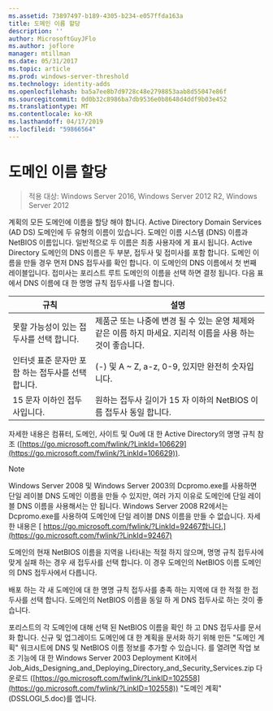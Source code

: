 ```yaml
---
ms.assetid: 73897497-b189-4305-b234-e057ffda163a
title: 도메인 이름 할당
description: ''
author: MicrosoftGuyJFlo
ms.author: joflore
manager: mtillman
ms.date: 05/31/2017
ms.topic: article
ms.prod: windows-server-threshold
ms.technology: identity-adds
ms.openlocfilehash: ba5a7ee8b7d9728c48e2798853aab8d55047e86f
ms.sourcegitcommit: 0d0b32c8986ba7db9536e0b8648d4ddf9b03e452
ms.translationtype: MT
ms.contentlocale: ko-KR
ms.lasthandoff: 04/17/2019
ms.locfileid: "59866564"
---
```

# <a name="assigning-domain-names"></a>도메인 이름 할당

>적용 대상: Windows Server 2016, Windows Server 2012 R2, Windows Server 2012

계획의 모든 도메인에 이름을 할당 해야 합니다. Active Directory Domain Services (AD DS) 도메인에 두 유형의 이름이 있습니다. 도메인 이름 시스템 (DNS) 이름과 NetBIOS 이름입니다. 일반적으로 두 이름은 최종 사용자에 게 표시 됩니다. Active Directory 도메인의 DNS 이름은 두 부분, 접두사 및 접미사를 포함 합니다. 도메인 이름을 만들 경우 먼저 DNS 접두사를 확인 합니다. 이 도메인의 DNS 이름에서 첫 번째 레이블입니다. 접미사는 포리스트 루트 도메인의 이름을 선택 하면 결정 됩니다. 다음 표에서 DNS 이름에 대 한 명명 규칙 접두사를 나열 합니다.  
  
|규칙|설명|  
|--------|---------------|  
|못할 가능성이 있는 접두사를 선택 합니다.|제품군 또는 나중에 변경 될 수 있는 운영 체제와 같은 이름 하지 마세요. 지리적 이름을 사용 하는 것이 좋습니다.|  
|인터넷 표준 문자만 포함 하는 접두사를 선택 합니다.|(-) 및 A ~ Z, a-z, 0-9, 있지만 완전히 숫자입니다.|  
|15 문자 이하인 접두사입니다.|원하는 접두사 길이가 15 자 이하의 NetBIOS 이름 접두사 동일 합니다.|  
  
자세한 내용은 컴퓨터, 도메인, 사이트 및 Ou에 대 한 Active Directory의 명명 규칙 참조 ([https://go.microsoft.com/fwlink/?LinkId=106629](https://go.microsoft.com/fwlink/?LinkId=106629)).  
  
> [!NOTE]  
>  Windows Server 2008 및 Windows Server 2003의 Dcpromo.exe를 사용하면 단일 레이블 DNS 도메인 이름을 만들 수 있지만, 여러 가지 이유로 도메인에 단일 레이블 DNS 이름을 사용해서는 안 됩니다. Windows Server 2008 R2에서는 Dcpromo.exe를 사용하여 도메인에 단일 레이블 DNS 이름을 만들 수 없습니다. 자세한 내용은 [ https://go.microsoft.com/fwlink/?LinkId=92467합니다.](https://go.microsoft.com/fwlink/?LinkId=92467)   
  
도메인의 현재 NetBIOS 이름을 지역을 나타내는 적절 하지 않으며, 명명 규칙 접두사에 맞게 실패 하는 경우 새 접두사를 선택 합니다. 이 경우 도메인의 NetBIOS 이름 도메인의 DNS 접두사에서 다릅니다.  
  
배포 하는 각 새 도메인에 대 한 명명 규칙 접두사를 충족 하는 지역에 대 한 적절 한 접두사를 선택 합니다. 도메인의 NetBIOS 이름을 동일 하 게 DNS 접두사로 하는 것이 좋습니다.  
  
포리스트의 각 도메인에 대해 선택 된 NetBIOS 이름을 확인 하 고 DNS 접두사를 문서화 합니다. 신규 및 업그레이드 도메인에 대 한 계획을 문서화 하기 위해 만든 "도메인 계획" 워크시트에 DNS 및 NetBIOS 이름 정보를 추가할 수 있습니다. 를 열려면 작업 보조 기능에 대 한 Windows Server 2003 Deployment Kit에서 Job_Aids_Designing_and_Deploying_Directory_and_Security_Services.zip 다운로드 ([https://go.microsoft.com/fwlink/?LinkID=102558](https://go.microsoft.com/fwlink/?LinkID=102558)) "도메인 계획" (DSSLOGI_5.doc)를 엽니다.  
  


